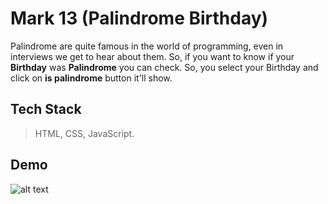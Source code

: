 # Mark 13 (Palindrome Birthday)
Palindrome are quite famous in the world of programming, even in interviews we get to hear about them. So, if you want to know if your **Birthday** was **Palindrome** you can check.
So, you select your Birthday and click on **is palindrome** button it'll show.

## Tech Stack
> HTML, CSS, JavaScript.

## Demo
![alt text](https://i.ibb.co/Vtk8Yfb/Screenshot-2022-09-22-at-3-43-04-PM.png)
